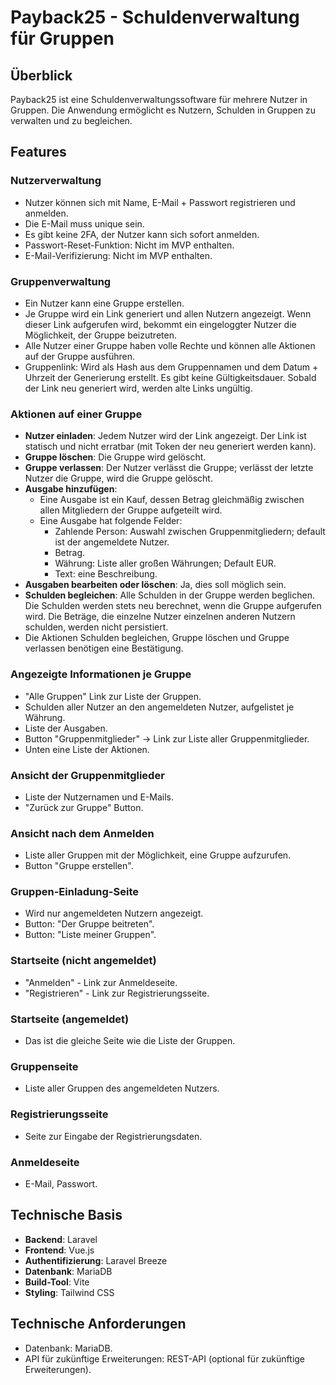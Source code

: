 # Payback25 - Schuldenverwaltung für Gruppen

## Überblick

Payback25 ist eine Schuldenverwaltungssoftware für mehrere Nutzer in Gruppen. Die Anwendung ermöglicht es Nutzern, Schulden in Gruppen zu verwalten und zu begleichen.

## Features

### Nutzerverwaltung
- Nutzer können sich mit Name, E-Mail + Passwort registrieren und anmelden.
- Die E-Mail muss unique sein.
- Es gibt keine 2FA, der Nutzer kann sich sofort anmelden.
- Passwort-Reset-Funktion: Nicht im MVP enthalten.
- E-Mail-Verifizierung: Nicht im MVP enthalten.

### Gruppenverwaltung
- Ein Nutzer kann eine Gruppe erstellen.
- Je Gruppe wird ein Link generiert und allen Nutzern angezeigt. Wenn dieser Link aufgerufen wird, bekommt ein eingeloggter Nutzer die Möglichkeit, der Gruppe beizutreten.
- Alle Nutzer einer Gruppe haben volle Rechte und können alle Aktionen auf der Gruppe ausführen.
- Gruppenlink: Wird als Hash aus dem Gruppennamen und dem Datum + Uhrzeit der Generierung erstellt. Es gibt keine Gültigkeitsdauer. Sobald der Link neu generiert wird, werden alte Links ungültig.

### Aktionen auf einer Gruppe
- **Nutzer einladen**: Jedem Nutzer wird der Link angezeigt. Der Link ist statisch und nicht erratbar (mit Token der neu generiert werden kann).
- **Gruppe löschen**: Die Gruppe wird gelöscht.
- **Gruppe verlassen**: Der Nutzer verlässt die Gruppe; verlässt der letzte Nutzer die Gruppe, wird die Gruppe gelöscht.
- **Ausgabe hinzufügen**:
  - Eine Ausgabe ist ein Kauf, dessen Betrag gleichmäßig zwischen allen Mitgliedern der Gruppe aufgeteilt wird.
  - Eine Ausgabe hat folgende Felder:
    - Zahlende Person: Auswahl zwischen Gruppenmitgliedern; default ist der angemeldete Nutzer.
    - Betrag.
    - Währung: Liste aller großen Währungen; Default EUR.
    - Text: eine Beschreibung.
- **Ausgaben bearbeiten oder löschen**: Ja, dies soll möglich sein.
- **Schulden begleichen**: Alle Schulden in der Gruppe werden beglichen. Die Schulden werden stets neu berechnet, wenn die Gruppe aufgerufen wird. Die Beträge, die einzelne Nutzer einzelnen anderen Nutzern schulden, werden nicht persistiert.
- Die Aktionen Schulden begleichen, Gruppe löschen und Gruppe verlassen benötigen eine Bestätigung.

### Angezeigte Informationen je Gruppe
- "Alle Gruppen" Link zur Liste der Gruppen.
- Schulden aller Nutzer an den angemeldeten Nutzer, aufgelistet je Währung.
- Liste der Ausgaben.
- Button "Gruppenmitglieder" -> Link zur Liste aller Gruppenmitglieder.
- Unten eine Liste der Aktionen.

### Ansicht der Gruppenmitglieder
- Liste der Nutzernamen und E-Mails.
- "Zurück zur Gruppe" Button.

### Ansicht nach dem Anmelden
- Liste aller Gruppen mit der Möglichkeit, eine Gruppe aufzurufen.
- Button "Gruppe erstellen".

### Gruppen-Einladung-Seite
- Wird nur angemeldeten Nutzern angezeigt.
- Button: "Der Gruppe beitreten".
- Button: "Liste meiner Gruppen".

### Startseite (nicht angemeldet)
- "Anmelden" - Link zur Anmeldeseite.
- "Registrieren" - Link zur Registrierungsseite.

### Startseite (angemeldet)
- Das ist die gleiche Seite wie die Liste der Gruppen.

### Gruppenseite
- Liste aller Gruppen des angemeldeten Nutzers.

### Registrierungsseite
- Seite zur Eingabe der Registrierungsdaten.

### Anmeldeseite
- E-Mail, Passwort.

## Technische Basis
- **Backend**: Laravel
- **Frontend**: Vue.js
- **Authentifizierung**: Laravel Breeze
- **Datenbank**: MariaDB
- **Build-Tool**: Vite
- **Styling**: Tailwind CSS

## Technische Anforderungen
- Datenbank: MariaDB.
- API für zukünftige Erweiterungen: REST-API (optional für zukünftige Erweiterungen).
